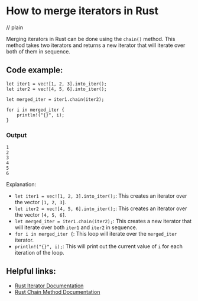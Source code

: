 # How to merge iterators in Rust
// plain

Merging iterators in Rust can be done using the `chain()` method. This method takes two iterators and returns a new iterator that will iterate over both of them in sequence.

## Code example:
```
let iter1 = vec![1, 2, 3].into_iter();
let iter2 = vec![4, 5, 6].into_iter();

let merged_iter = iter1.chain(iter2);

for i in merged_iter {
    println!("{}", i);
}
```

### Output
```
1
2
3
4
5
6
```

Explanation:
- `let iter1 = vec![1, 2, 3].into_iter();`: This creates an iterator over the vector `[1, 2, 3]`.
- `let iter2 = vec![4, 5, 6].into_iter();`: This creates an iterator over the vector `[4, 5, 6]`.
- `let merged_iter = iter1.chain(iter2);`: This creates a new iterator that will iterate over both `iter1` and `iter2` in sequence.
- `for i in merged_iter {`: This loop will iterate over the `merged_iter` iterator.
- `println!("{}", i);`: This will print out the current value of `i` for each iteration of the loop.

## Helpful links:
- [Rust Iterator Documentation](https://doc.rust-lang.org/std/iter/)
- [Rust Chain Method Documentation](https://doc.rust-lang.org/std/iter/trait.Iterator.html#method.chain)